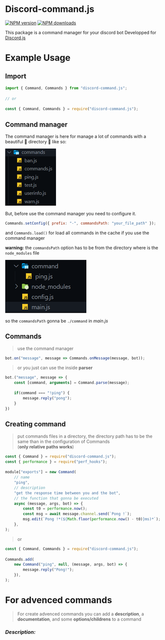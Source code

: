 # Discord-command.js

<p>
<a href="https://www.npmjs.com/package/discord-command.js"><img src="https://img.shields.io/npm/v/discord-command.js.svg" alt="NPM version" /></a>
<a href="https://www.npmjs.com/package/discord-command.js"><img src="https://img.shields.io/npm/dt/discord-command.js.svg" alt="NPM downloads" /></a>
</p>

This package is a command manager for your discord bot
Developped for [Discord.js](https://discord.js.org/)

# Example Usage

## Import

```javascript
import { Command, Commands } from "discord-command.js";

// or

const { Command, Commands } = require("discord-command.js");
```

## Command manager

The command manager is here for manage a lot of commands with a beautiful 💖 directory 💖 like so:

![directory](images/commands.png)

But, before use the command manager you need to configure it.

```javascript
Commands.setConfig({ prefix: "-", commandsPath: "your_file_path" });
```

and `Commands.load()` for load all commands in the cache if you use the command manager

**warning:** the `commandsPath` option has to be from the directory where is the `node_modules` file

![img](images/directory.png)

so the `commandsPath` gonna be `./command` in _main.js_

## Commands

> use the command manager

```javascript
bot.on("message", message => Commands.onMessage(message, bot));
```

> or you just can use the inside **parser**

```javascript
bot.("message", message => {
    const [command, arguments] = Command.parse(message);

    if(command === "!ping") {
        message.reply("pong");
    }
})
```

## Creating command

> put commands files in a directory,
> the directory path has to be the same than in the configuration of Commands <br/>
> (**only relative paths works**)

```javascript
const { Command } = require("discord-command.js");
const { performance } = require("perf_hooks");

module["exports"] = new Command(
	// name
	"ping",
	// description
	"get the response time between you and the bot",
	// the function that gonna be executed
	async (message, args, bot) => {
		const t0 = performance.now();
		const msg = await message.channel.send(`Pong !`);
		msg.edit(`Pong !*(${Math.floor(performance.now() - t0)}ms)*`);
	},
);
```

> or

```javascript
const { Command, Commands } = require("discord-command.js");

Commands.add(
	new Command("ping", null, (message, args, bot) => {
		message.reply("Pong!");
	}),
);
```

# For advenced commands

> For create advenced commands you can add a **description**, a **documentation**, and some **options/childrens** to a command

### **_Description:_**
